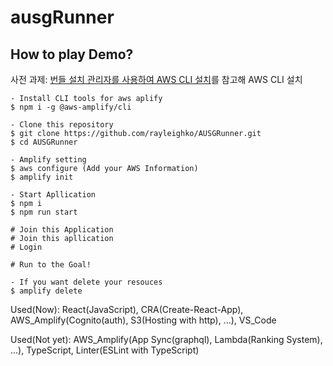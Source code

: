 # ausgRunner

## How to play Demo?

사전 과제: [번들 설치 관리자를 사용하여 AWS CLI 설치](https://docs.aws.amazon.com/ko_kr/cli/latest/userguide/install-bundle.html)를 참고해 AWS CLI 설치

```
- Install CLI tools for aws aplify
$ npm i -g @aws-amplify/cli

- Clone this repository
$ git clone https://github.com/rayleighko/AUSGRunner.git
$ cd AUSGRunner

- Amplify setting
$ aws configure (Add your AWS Information)
$ amplify init

- Start Apllication
$ npm i
$ npm run start

# Join this Application
# Join this apllication
# Login

# Run to the Goal!

- If you want delete your resouces
$ amplify delete
```

Used(Now): React(JavaScript), CRA(Create-React-App), AWS_Amplify(Cognito(auth), S3(Hosting with http), ...), VS_Code

Used(Not yet): AWS_Amplify(App Sync(graphql), Lambda(Ranking System), ...), TypeScript, Linter(ESLint with TypeScript)
